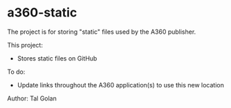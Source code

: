 # a360-static

The project is for storing "static" files used by the A360 publisher.

This project:

- Stores static files on GitHub

To do:

- Update links throughout the A360 application(s) to use this new location

Author: Tal Golan
